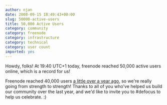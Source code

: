 ```yaml
---
author: njan
date: 2008-09-15 18:49:43+00:00
slug: 50000-active-users
title: 50,000 Active Users
category: community
category: freenode
category: infrastructure
category: technical
category: user count
imported: yes
---
```

Howdy, folks! At 19:40 UTC+1 today, freenode reached 50,000 active users online, which is a record for us!




Freenode reached 40,000 users [a little over a year ago](http://blog.freenode.net/?cat=11), so we're really going from strength to strength! Thanks to all of you who've helped us build our community over the last year, and we'd like to invite you to #defocus to help us celebrate. :)



